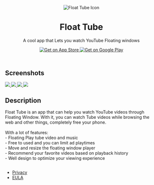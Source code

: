 <html lang="en">
<head>
    <meta charset="utf-8">
    <meta http-equiv="X-UA-Compatible" content="IE=edge">
    <meta name="viewport" content="width=device-width, initial-scale=1.0, maximum-scale=1.0, user-scalable=no"/>
    <meta name="description" content="Float Tube is a very cool app that Lets you watch Tube Floating windows">
    <meta name="theme-color" content="#efeeff">
    <meta name="msapplication-navbutton-color" content="#efeeff">
    <meta name="apple-mobile-web-app-status-bar-style" content="#efeeff">
    <meta property="og:image" content="http://localhost:4000/assets/images/large-logo.png">
    <link rel="alternate" type="application/rss+xml" title="Float Tube" href="/feed.xml">
    <link href="https://fonts.googleapis.com/css?family=Heebo:900" rel="stylesheet">
    <title>Float Tube | Float Tube is a very cool app that Lets you watch Tube Floating windows</title>
    <meta name="generator" content="Jekyll v3.5.0"/>
    <meta property="og:title" content="Float Tube">
    <meta name="author" content="Ruffy">
    <meta property="og:locale" content="en_US"/>
    <meta name="description" content="Float Tube is a very cool app that Lets you watch Tube Floating windows"/>
    <meta property="og:description" content="Float Tube is a very cool app that Lets you watch Tube Floating windows"/>
    <link rel="canonical" href="http://localhost:4000/">
    <meta property="og:url" content="http://localhost:4000/">
    <meta property="og:site_name" content="Float Tube">
    <meta name="twitter:card" content="summary"/>
    <meta name="twitter:site" content="@"/>
    <meta name="twitter:creator" content="@Ruffy"/>
    <script type="application/ld+json">
    {
        "url": "https://pipyoutube.github.io/",
        "publisher": {
            "@type": "Organization",
            "logo": {
                "@type": "ImageObject",
                "url": "icon.webp"
            },
        },
        "name": "Float Tube",
        "headline": "Float Tube",
        "sameAs": [null],
        "description": "Float Tube is a very cool app that Lets you watch Tube Floating windows",
        "@type": "WebSite",
        "@context": "http://schema.org"
    }
    </script>
    <meta name="mobile-web-app-capable" content="yes">
    <meta name="theme-color" content="#fff">
    <meta name="application-name" content="mobile-app-landingpage-template">
    <link rel="apple-touch-icon" sizes="57x57" href="/assets/icons-297729cc8e943a64e9e7dbf11d0d81b0/apple-touch-icon-57x57.png">
    <!-- 此处省略其他 apple-touch-icon 的设置 -->
    <link rel="icon" type="image/png" sizes="32x32" href="/assets/icons-297729cc8e943a64e9e7dbf11d0d81b0/favicon-32x32.png">
    <!-- 此处省略其他 favicon 的设置 -->
    <link rel="shortcut icon" href="/assets/icons-297729cc8e943a64e9e7dbf11d0d81b0/favicon.ico">
    <link rel="apple-touch-startup-image" media="(device-width: 320px) and (device-height: 480px) and (-webkit-device-pixel-ratio: 1)" href="/assets/icons-297729cc8e943a64e9e7dbf11d0d81b0/apple-touch-startup-image-320x460.png">
    <!-- 此处省略其他 apple-touch-startup-image 的设置 -->
    <link href="/assets/app.css" rel="stylesheet">
</head>
<body>
<main>
    <header class="app__header container">
        <div class="app__logo-wrapper">
            <img class="app__logo" src="/assets/images/appicon.png" alt="Float Tube Icon">
        </div>
        <div class="app__infos">
            <h1 class="app__name">Float Tube</h1>
            <p class="app__description">A cool app that Lets you watch YouTube Floating windows</p>
            <div class="app__buttons app__buttons--desktop">
                <a href="https://apps.apple.com/us/app/id6474012067" class="app__button-play" target="_blank">
                    <img src="/ios-download.webp" alt="Get on App Store">
                </a>
                <a href="https://play.google.com/store/apps/details?id=com.k.video.tube" class="app__button-play" target="_blank">
                    <img src="/android-download.webp" alt="Get on Google Play">
                </a>
            </div> 
        </div>
    </header>
    <section class="app__screenshots app__section">
        <div class="container">
            <h2 class="app__section-title">Screenshots</h2>
        </div>
        <div class="app__screenshots-wrapper container-desktop">
            <div class="app__screenshots-list">
                <a href="1.webp" class="lightbox">
                    <img src="1.webp" class="app__screenshot">
                </a>
                <a href="2webp" class="lightbox">
                    <img src="2.webp" class="app__screenshot">
                </a>
                <a href="3.webp" class="lightbox">
                    <img src="3.webp" class="app__screenshot">
                </a>
                <a href="/4.webp" class="lightbox">
                    <img src="4.webp" class="app__screenshot">
                </a>
                <!-- 此处省略其他截图的设置 -->
            </div>
        </div>
    </section>
    <section class="app__fulldescription app__section container">
        <h2 class="app__section-title">Description</h2>
        <div class="app__fulldescription-content">
            <p>Float Tube is an app that can help you watch YouTube videos through Floating Window. With it, you can watch Tube videos while browsing the web and other things, completely free your phone. 
            	<br> 
            	<br>With a lot of features: 
            	<br>- Floating Play tube video and music 
            	<br>- Free to used and you can limit ad playtimes 
            	<br>- Move and resize the floating window player 
            	<br>- Recommend your favorite videos based on playback history 
            	<br>- Well design to optimize your viewing experience
            </p>
        </div>
    </section>
    <section class="app__featured app__section container">
        <h2 class="app__section-title"></h2>
        <div class="app__featured-content"></div>
    </section>
</main>
<footer class="footer">
    <div class="container">
        <div class="footer__container">
            <ul class="footer__links">
                <li class="footer__link">
                    <a href="https://pipyoutube.github.io/PrivacyPolicy.html" target="_blank">Privacy</a>
                </li>
                <li class="footer__link">
                    <a href="https://pipyoutube.github.io/EULA.html" target="_blank">EULA</a>
                </li>
            </ul>
        </div>
    </div>
</footer>
<script src="/assets/app.bundle.js"></script>
</body>
</html>
